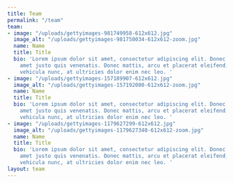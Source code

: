 ```yaml
---
title: Team
permalink: "/team"
team:
- image: "/uploads/gettyimages-981749958-612x612.jpg"
  image_alt: "/uploads/gettyimages-981750034-612x612-zoom.jpg"
  name: Name
  title: Title
  bio: 'Lorem ipsum dolor sit amet, consectetur adipiscing elit. Donec finibus sit
    amet justo quis venenatis. Donec mattis, arcu et placerat eleifend, orci erat
    vehicula nunc, at ultricies dolor enim nec leo. '
- image: "/uploads/gettyimages-157189907-612x612.jpg"
  image_alt: "/uploads/gettyimages-157192080-612x612-zoom.jpg"
  name: Name
  title: Title
  bio: 'Lorem ipsum dolor sit amet, consectetur adipiscing elit. Donec finibus sit
    amet justo quis venenatis. Donec mattis, arcu et placerat eleifend, orci erat
    vehicula nunc, at ultricies dolor enim nec leo. '
- image: "/uploads/gettyimages-1179627299-612x612.jpg"
  image_alt: "/uploads/gettyimages-1179627340-612x612-zoom.jpg"
  name: Name
  title: Title
  bio: 'Lorem ipsum dolor sit amet, consectetur adipiscing elit. Donec finibus sit
    amet justo quis venenatis. Donec mattis, arcu et placerat eleifend, orci erat
    vehicula nunc, at ultricies dolor enim nec leo. '
layout: team
---
```


